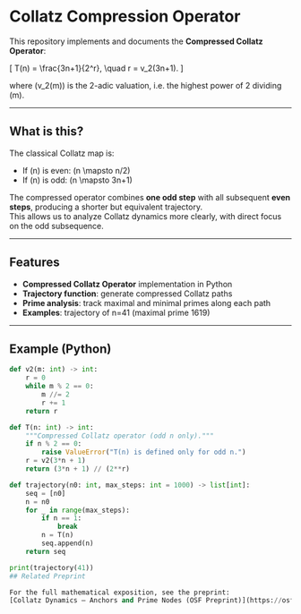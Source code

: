 # Collatz Compression Operator

This repository implements and documents the **Compressed Collatz Operator**:

\[
T(n) = \frac{3n+1}{2^r}, \quad r = v_2(3n+1).
\]

where \(v_2(m)\) is the 2-adic valuation, i.e. the highest power of 2 dividing \(m\).

---

## What is this?

The classical Collatz map is:
- If \(n\) is even: \(n \mapsto n/2\)
- If \(n\) is odd: \(n \mapsto 3n+1\)

The compressed operator combines **one odd step** with all subsequent **even steps**, producing a shorter but equivalent trajectory.  
This allows us to analyze Collatz dynamics more clearly, with direct focus on the odd subsequence.

---

## Features

- **Compressed Collatz Operator** implementation in Python
- **Trajectory function**: generate compressed Collatz paths
- **Prime analysis**: track maximal and minimal primes along each path
- **Examples**: trajectory of n=41 (maximal prime 1619)

---

## Example (Python)

```python
def v2(m: int) -> int:
    r = 0
    while m % 2 == 0:
        m //= 2
        r += 1
    return r

def T(n: int) -> int:
    """Compressed Collatz operator (odd n only)."""
    if n % 2 == 0:
        raise ValueError("T(n) is defined only for odd n.")
    r = v2(3*n + 1)
    return (3*n + 1) // (2**r)

def trajectory(n0: int, max_steps: int = 1000) -> list[int]:
    seq = [n0]
    n = n0
    for _ in range(max_steps):
        if n == 1:
            break
        n = T(n)
        seq.append(n)
    return seq

print(trajectory(41))
## Related Preprint

For the full mathematical exposition, see the preprint:  
[Collatz Dynamics — Anchors and Prime Nodes (OSF Preprint)](https://osf.io/uv9zk/)
